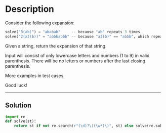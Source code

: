 # Description

Consider the following expansion:

```py
solve("3(ab)") = "ababab"     -- because "ab" repeats 3 times
solve("2(a3(b))" = "abbbabbb" -- because "a3(b)" == "abbb", which repeats twice.
```

Given a string, return the expansion of that string.

Input will consist of only lowercase letters and numbers (1 to 9) in valid parenthesis. There will be no letters or numbers after the last closing parenthesis.

More examples in test cases.

Good luck!

---

## Solution

```py
import re
def solve(st):
    return st if not re.search(r"(\d)?\((\w*)\)", st) else solve(re.sub(r"(\d)?\((\w*)\)", lambda x: x.group(2) * (1 if not x.group(1) else int(x.group(1))) ,st))
```
